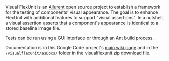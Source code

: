 Visual FlexUnit is an [Allurent](http://www.allurent.com) open source project to establish a framework for the testing of components' visual appearance.  The goal is to enhance FlexUnit with additional features to support "visual assertions". In a nutshell, a visual assertion asserts that a component's appearance is identical to a stored baseline image file.

Tests can be run using a GUI interface or through an Ant build process.

Documentation is in this Google Code project's [main wiki page](http://code.google.com/p/visualflexunit/wiki/VisualFlexUnit) and in the `/visualflexunit/asDocs/` folder in the visualflexunit.zip download file.